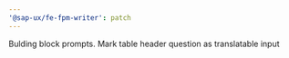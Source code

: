 ```yaml
---
'@sap-ux/fe-fpm-writer': patch
---
```


Bulding block prompts. Mark table header question as translatable input
